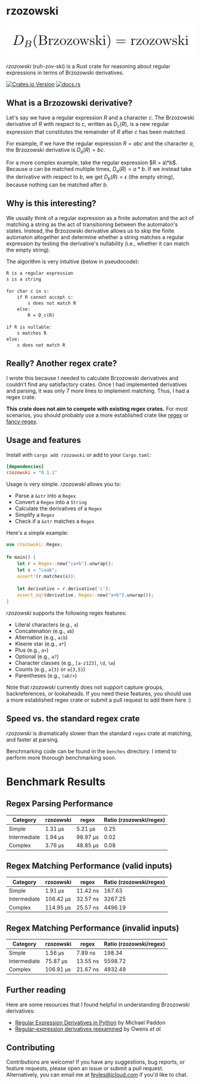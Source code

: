 # rzozowski

![logo](logo.png)

*rzozowski* (ruh-zov-ski) is a Rust crate for reasoning about regular expressions in terms of Brzozowski derivatives.

<a href="https://crates.io/crates/rzozowski"><img alt="Crates.io Version" src="https://img.shields.io/crates/v/rzozowski?link=https%3A%2F%2Fcrates.io%2Fcrates%2Frzozowski"></a> <a href="https://docs.rs/rzozowski"><img alt="docs.rs" src="https://img.shields.io/docsrs/rzozowski?link=https%3A%2F%2Fdocs.rs%2Frzozowski%2Flatest%2Frzozowski%2F"></a>

## What is a Brzozowski derivative?

Let's say we have a regular expression $R$ and a character $c$. The Brzozowski derivative of $R$ with respect to $c$, written as $D_c(R)$, is a new regular expression that constitutes the remainder of $R$ after $c$ has been matched.

For example, if we have the regular expression $R = abc$ and the character $a$, the Brzozowski derivative is $D_a(R) = bc$.

For a more complex example, take the regular expression $R = a\*b$. Because $a$ can be matched multiple times, $D_a(R) = a*b$. If we instead take the derivative with respect to $b$, we get $D_b(R) = \epsilon$ (the empty string), because nothing can be matched after $b$.

## Why is this interesting?

We usually think of a regular expression as a finite automaton and the act of matching a string as the act of transitioning between the automaton's states. Instead, the Brzozowski derivative allows us to skip the finite automaton altogether and determine whether a string matches a regular expression by testing the derivative's nullability (i.e., whether it can match the empty string).

The algorithm is very intuitive (below in pseudocode):

```
R is a regular expression
s is a string

for char c in s:
    if R cannot accept c:
        s does not match R
    else:
        R = D_c(R)

if R is nullable:
    s matches R
else:
    s does not match R
```

## Really? Another regex crate?

I wrote this because I needed to calculate Brzozowski derivatives and couldn't find any satisfactory crates. Once I had implemented derivatives and parsing, it was only 7 more lines to implement matching. Thus, I had a regex crate.

**This crate does not aim to compete with existing regex crates.** For most scenarios, you should probably use a more established crate like [regex](https://github.com/rust-lang/regex) or [fancy-regex](https://github.com/fancy-regex/fancy-regex).

## Usage and features

Install with `cargo add rzozowski` or add to your `Cargo.toml`:

```toml
[dependencies]
rzozowski = "0.1.1"
```

Usage is very simple. *rzozowski* allows you to:

- Parse a `&str` into a `Regex`
- Convert a `Regex` into a `String`
- Calculate the derivatives of a `Regex`
- Simplify a `Regex`
- Check if a `&str` matches a `Regex`

Here's a simple example:

```rust
use rzozowski::Regex;

fn main() {
    let r = Regex::new("ca+b").unwrap();
    let s = "caab";
    assert!(r.matches(s));

    let derivative = r.derivative('c');
    assert_eq!(derivative, Regex::new("a+b").unwrap());
}
```

*rzozowski* supports the following regex features:

- Literal characters (e.g., `a`)
- Concatenation (e.g., `ab`)
- Alternation (e.g., `a|b`)
- Kleene star (e.g., `a*`)
- Plus (e.g., `a+`)
- Optional (e.g., `a?`)
- Character classes (e.g., `[a-z123]`, `\d`, `\w`)
- Counts (e.g., `a{3}` or `a{3,5}`)
- Parentheses (e.g., `(ab)+`)

Note that *rzozowski* currently does not support capture groups, backreferences, or lookaheads. If you need these features, you should use a more established regex crate or submit a pull request to add them here :)

## Speed vs. the standard regex crate

*rzozowski* is dramatically slower than the standard `regex` crate at matching, and faster at parsing.

Benchmarking code can be found in the `benches` directory. I intend to perform more thorough benchmarking soon.

# Benchmark Results

## Regex Parsing Performance

| Category | rzozowski | regex | Ratio (rzozowski/regex) |
|----------|-----------|-------|--------------------------|
| Simple | 1.31 μs | 5.21 μs | 0.25 |
| Intermediate | 1.94 μs | 98.97 μs | 0.02 |
| Complex | 3.76 μs | 48.85 μs | 0.08 |

## Regex Matching Performance (valid inputs)

| Category | rzozowski | regex | Ratio (rzozowski/regex) |
|----------|-----------|-------|--------------------------|
| Simple | 1.91 μs | 11.42 ns | 167.63 |
| Intermediate | 106.42 μs | 32.57 ns | 3267.25 |
| Complex | 114.95 μs | 25.57 ns | 4496.19 |

## Regex Matching Performance (invalid inputs)

| Category | rzozowski | regex | Ratio (rzozowski/regex) |
|----------|-----------|-------|--------------------------|
| Simple | 1.56 μs | 7.89 ns | 198.34 |
| Intermediate | 75.87 μs | 13.55 ns | 5598.72 |
| Complex | 106.91 μs | 21.67 ns | 4932.49 |

## Further reading

Here are some resources that I found helpful in understanding Brzozowski derivatives:

- [Regular Expression Derivatives in Python](https://archive.fosdem.org/2018/schedule/event/python_regex_derivatives/) by Michael Paddon
- [Regular-expression derivatives reexamined](https://www.khoury.northeastern.edu/home/turon/re-deriv.pdf) by Owens *et al.*

## Contributing

Contributions are welcome! If you have any suggestions, bug reports, or feature requests, please open an issue or submit a pull request. Alternatively, you can email me at [feyles@icloud.com](mailto:feyles@icloud.com) if you'd like to chat.
